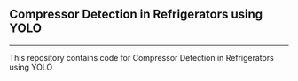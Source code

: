 ## Compressor Detection in Refrigerators using YOLO

---

This repository contains code for Compressor Detection in Refrigerators using YOLO
